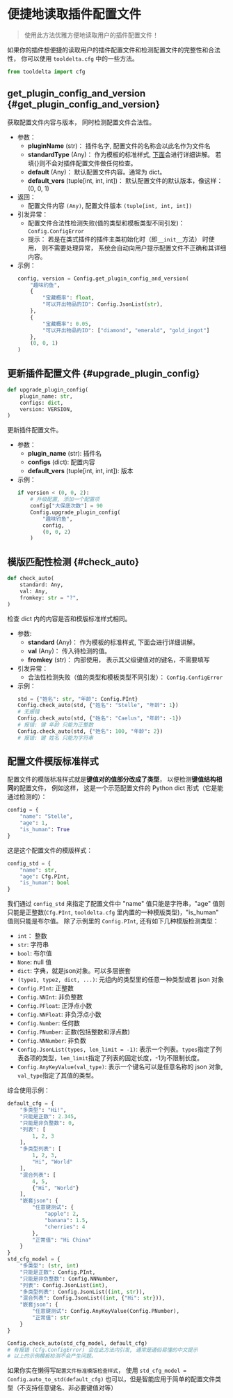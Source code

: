 # 便捷地读取插件配置文件

> 使用此方法优雅方便地读取用户的插件配置文件！

如果你的插件想便捷的读取用户的插件配置文件和检测配置文件的完整性和合法性， 你可以使用 `tooldelta.cfg` 中的一些方法。

```python
from tooldelta import cfg
```

## get_plugin_config_and_version {#get_plugin_config_and_version}
获取配置文件内容与版本， 同时检测配置文件合法性。
- 参数：
    - **pluginName** (str)： 插件名字, 配置文件的名称会以此名作为文件名
    - **standardType** (Any)： 作为模板的标准样式, [下面](1)会进行详细讲解。 若填{}则不会对插件配置文件做任何检查。
    - **default** (Any)： 默认配置文件内容。通常为 dict。
    - **default_vers** (tuple[int, int, int])： 默认配置文件的默认版本，像这样：(0, 0, 1)
- 返回：
    - 配置文件内容 `(Any)`, 配置文件版本 `(tuple[int, int, int])`
- 引发异常：
    - 配置文件合法性检测失败(值的类型和模板类型不同引发)： `Config.ConfigError`
    - 提示： 若是在类式插件的插件主类初始化时（即`__init__`方法） 时使用， 则不需要处理异常， 系统会自动向用户提示配置文件不正确和其详细内容。
- 示例：
    ```python
    config, version = Config.get_plugin_config_and_version(
        "趣味钓鱼",
        {
            "宝藏概率": float,
            "可以开出物品的ID": Config.JsonList(str),
        },
        {
            "宝藏概率": 0.05,
            "可以开出物品的ID": ["diamond", "emerald", "gold_ingot"]
        },
        (0, 0, 1)
    )
    ```

## 更新插件配置文件 {#upgrade_plugin_config}
```python
def upgrade_plugin_config(
    plugin_name: str,
    configs: dict,
    version: VERSION,
)
```
更新插件配置文件。
- 参数：
    - **plugin_name** (str): 插件名
    - **configs** (dict): 配置内容
    - **default_vers** (tuple[int, int, int]): 版本
- 示例：
    ```python
    if version < (0, 0, 2):
        # 升级配置, 添加一个配置项
        config["大保底次数"] = 90
        Config.upgrade_plugin_config(
            "趣味钓鱼",
            config,
            (0, 0, 2)
        )
    ```

## 模版匹配性检测 {#check_auto}
```python
def check_auto(
    standard: Any,
    val: Any,
    fromkey: str = "?",
)
```
检查 dict 内的内容是否和模版标准样式相同。
- 参数:
    - **standard** (Any)： 作为模板的标准样式, 下面会进行详细讲解。
    - **val** (Any)： 传入待检测的值。
    - **fromkey** (str)： 内部使用， 表示其父级键值对的键名，不需要填写
- 引发异常：
    - 合法性检测失败（值的类型和模板类型不同引发）： `Config.ConfigError`
- 示例：
    ```python
    std = {"姓名": str, "年龄": Config.PInt}
    Config.check_auto(std, {"姓名": "Stelle", "年龄": 1})
    # 无报错
    Config.check_auto(std, {"姓名": "Caelus", "年龄": -1})
    # 报错: 键 年龄 只能为正整数
    Config.check_auto(std, {"姓名": 100, "年龄": 2})
    # 报错: 键 姓名 只能为字符串
    ```

## 配置文件模版标准样式
配置文件的模版标准样式就是**键值对的值部分改成了类型**， 以便检测**键值结构相同**的配置文件， 例如这样，
这是一个示范配置文件的 Python dict 形式（它是能通过检测的）：
```python
config = {
    "name": "Stelle",
    "age": 1,
    "is_human": True
}
```
这是这个配置文件的模版样式：
```python
config_std = {
    "name": str,
    "age": Cfg.PInt,
    "is_human": bool
}
```
我们通过 `config_std` 来指定了配置文件中 "name" 值只能是字符串，"age" 值则只能是正整数(`Cfg.PInt`, `tooldelta.cfg` 里内置的一种模版类型)，"is_human" 值则只能是布尔值。
除了示例里的 `Config.PInt`, 还有如下几种模版检测类型：
- `int`： 整数
- `str`: 字符串
- `bool`: 布尔值
- `None`: null 值
- `dict`: 字典，就是json对象。可以多层嵌套
- `(type1, type2, dict, ...)`: 元组内的类型里的任意一种类型或者 json 对象
- `Config.PInt`: 正整数
- `Config.NNInt`: 非负整数
- `Config.PFloat`: 正浮点小数
- `Config.NNFloat`: 非负浮点小数
- `Config.Number`: 任何数
- `Config.PNumber`: 正数(包括整数和浮点数)
- `Config.NNNumber`: 非负数
- `Config.JsonList(types, len_limit = -1)`: 表示一个列表。`types`指定了列表各项的类型，`lem_limit`指定了列表的固定长度，-1为不限制长度。
- `Config.AnyKeyValue(val_type)`: 表示一个键名可以是任意名称的 json 对象, `val_type`指定了其值的类型。

综合使用示例：
```python
default_cfg = {
    "多类型": "Hi!",
    "只能是正数": 2.345,
    "只能是非负整数": 0,
    "列表": [
        1, 2, 3
    ],
    "多类型列表": [
        1, 2, 3,
        "Hi", "World"
    ],
    "混合列表": [
        4, 5,
        {"Hi", "World"}
    ],
    "嵌套json": {
        "任意键测试": {
            "apple": 2,
            "banana": 1.5,
            "cherries": 4
        },
        "正常值": "Hi China"
    }
}
std_cfg_model = {
    "多类型": (str, int)
    "只能是正数": Config.PInt,
    "只能是非负整数": Config.NNNumber,
    "列表": Config.JsonList(int),
    "多类型列表": Config.JsonList((int, str)),
    "混合列表": Config.JsonList((int, {"Hi": str})),
    "嵌套json": {
        "任意键测试": Config.AnyKeyValue(Config.PNumber),
        "正常值": str
    }
}

Config.check_auto(std_cfg_model, default_cfg)
# 有报错 (Cfg.ConfigError) 会在此方法内引发, 通常是通俗易懂的中文提示
# 以上的示例模板检测不会产生问题。
```

如果你实在懒得写`配置文件标准模版检查样式`， 使用 `std_cfg_model = Config.auto_to_std(default_cfg)` 也可以，但是智能应用于简单的配置文件类型（不支持任意键名、非必要键值对等）